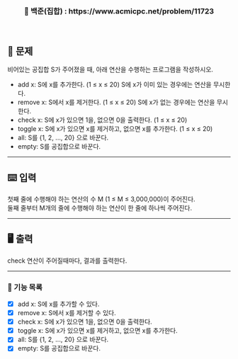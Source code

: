 <h3 align="center"> 
    📢 백준(집합) : https://www.acmicpc.net/problem/11723
</h3>

<br>

## 🚀 문제
비어있는 공집합 S가 주어졌을 때, 아래 연산을 수행하는 프로그램을 작성하시오.  

* add x: S에 x를 추가한다. (1 ≤ x ≤ 20) S에 x가 이미 있는 경우에는 연산을 무시한다.
* remove x: S에서 x를 제거한다. (1 ≤ x ≤ 20) S에 x가 없는 경우에는 연산을 무시한다.
* check x: S에 x가 있으면 1을, 없으면 0을 출력한다. (1 ≤ x ≤ 20)
* toggle x: S에 x가 있으면 x를 제거하고, 없으면 x를 추가한다. (1 ≤ x ≤ 20)
* all: S를 {1, 2, ..., 20} 으로 바꾼다.
* empty: S를 공집합으로 바꾼다.

---

## ⌨️ 입력
첫째 줄에 수행해야 하는 연산의 수 M (1 ≤ M ≤ 3,000,000)이 주어진다.  
둘째 줄부터 M개의 줄에 수행해야 하는 연산이 한 줄에 하나씩 주어진다.  

---

## 🖥️ 출력
check 연산이 주어질때마다, 결과를 출력한다.

---

### 📜 기능 목록
- [x] add x: S에 x를 추가할 수 있다.
- [x] remove x: S에서 x를 제거할 수 있다.
- [x] check x: S에 x가 있으면 1을, 없으면 0을 출력한다. 
- [x] toggle x: S에 x가 있으면 x를 제거하고, 없으면 x를 추가한다.
- [x] all: S를 {1, 2, ..., 20} 으로 바꾼다.
- [x] empty: S를 공집합으로 바꾼다.
